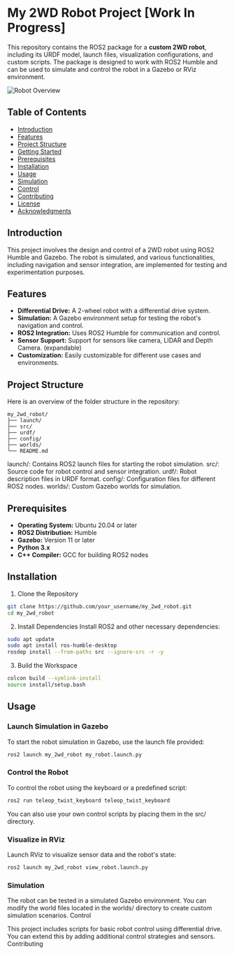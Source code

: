 # My 2WD Robot Project [Work In Progress]

This repository contains the ROS2 package for a **custom 2WD robot**, including its URDF model, launch files, visualization configurations, and custom scripts. The package is designed to work with ROS2 Humble and can be used to simulate and control the robot in a Gazebo or RViz environment.

![Robot Overview](path/to/your/image.png)

## Table of Contents
- [Introduction](#introduction)
- [Features](#features)
- [Project Structure](#project-structure)
- [Getting Started](#getting-started)
- [Prerequisites](#prerequisites)
- [Installation](#installation)
- [Usage](#usage)
- [Simulation](#simulation)
- [Control](#control)
- [Contributing](#contributing)
- [License](#license)
- [Acknowledgments](#acknowledgments)

## Introduction
This project involves the design and control of a 2WD robot using ROS2 Humble and Gazebo. The robot is simulated, and various functionalities, including navigation and sensor integration, are implemented for testing and experimentation purposes.

## Features
- **Differential Drive:** A 2-wheel robot with a differential drive system.
- **Simulation:** A Gazebo environment setup for testing the robot's navigation and control.
- **ROS2 Integration:** Uses ROS2 Humble for communication and control.
- **Sensor Support:** Support for sensors like camera, LIDAR and Depth Camera. (expandable)
- **Customization:** Easily customizable for different use cases and environments.

## Project Structure
Here is an overview of the folder structure in the repository:


```plaintext
my_2wd_robot/
├── launch/
├── src/
├── urdf/
├── config/
├── worlds/
└── README.md
```
launch/: Contains ROS2 launch files for starting the robot simulation.
src/: Source code for robot control and sensor integration.
urdf/: Robot description files in URDF format.
config/: Configuration files for different ROS2 nodes.
worlds/: Custom Gazebo worlds for simulation.


## Prerequisites
- **Operating System:** Ubuntu 20.04 or later
- **ROS2 Distribution:** Humble
- **Gazebo:** Version 11 or later
- **Python 3.x**
- **C++ Compiler:** GCC for building ROS2 nodes


## Installation
1. Clone the Repository
```bash
git clone https://github.com/your_username/my_2wd_robot.git
cd my_2wd_robot
```
2. Install Dependencies Install ROS2 and other necessary dependencies:
```bash
sudo apt update
sudo apt install ros-humble-desktop
rosdep install --from-paths src --ignore-src -r -y
```

3. Build the Workspace
```bash
colcon build --symlink-install
source install/setup.bash
```


## Usage
### Launch Simulation in Gazebo
To start the robot simulation in Gazebo, use the launch file provided:
```bash
ros2 launch my_2wd_robot my_robot.launch.py
```

### Control the Robot
To control the robot using the keyboard or a predefined script:
```bash
ros2 run teleop_twist_keyboard teleop_twist_keyboard
```
You can also use your own control scripts by placing them in the src/ directory.

### Visualize in RViz
Launch RViz to visualize sensor data and the robot's state:
```bash
ros2 launch my_2wd_robot view_robot.launch.py
```
### Simulation

The robot can be tested in a simulated Gazebo environment. You can modify the world files located in the worlds/ directory to create custom simulation scenarios.
Control

This project includes scripts for basic robot control using differential drive. You can extend this by adding additional control strategies and sensors.
Contributing
